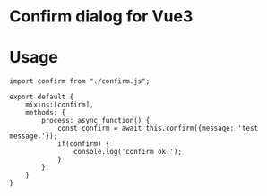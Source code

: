 # Confirm dialog for Vue3

# Usage
```javascript: sample.vue
import confirm from "./confirm.js";

export default {
    mixins:[confirm],
    methods: {
        process: async function() {
            const confirm = await this.confirm({message: 'test message.'});
            if(confirm) {
                console.log('confirm ok.');
            }
        }
    }
}
```

